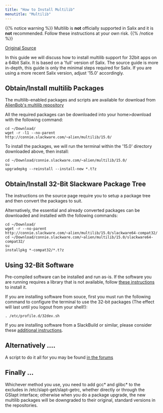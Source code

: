 ```yaml
---
title: "How to Install Multilib"
menutitle: "Multilib"
---
```


{{% notice warning %}}
Multilib is **not** officially supported in Salix and it is **not**
recommended. Follow these instructions at your own risk.
{{% /notice %}}

[Original Source](http://alien.slackbook.org/dokuwiki/doku.php?id=slackware:multilib)

In this guide we will discuss how to install multilib support for 32bit apps on
a 64bit Salix. It is based on a 'full' version of Salix. The source guide is
more in-depth, this guide is only the minimal steps required for Salix. If you
are using a more recent Salix version, adjust '15.0' accordingly.

## Obtain/Install multilib Packages 

The multilib-enabled packages and scripts are available for download from
[AlienBob's multilib repository](http://connie.slackware.com/~alien/multilib/)

All the required packages can be downloaded into your home>download with the
following command:

```
cd ~/Download/
wget -r -l1 --no-parent http://connie.slackware.com/~alien/multilib/15.0/
```

To install the packages, we will run the terminal within the '15.0' directory
downloaded above, then install:

```
cd ~/Download/connie.slackware.com/~alien/multilib/15.0/
su
upgradepkg --reinstall --install-new *.t?z
```

## Obtain/Install 32-Bit Slackware Package Tree 

The instructions on the source page require you to setup a package tree and
then convert the packages to suit.

Alternatively, the essential and already converted packages can be downloaded
and installed with the following commands:

```
cd ~/Download/
wget -r --no-parent http://connie.slackware.com/~alien/multilib/15.0/slackware64-compat32/
cd ~/Download/connie.slackware.com/~alien/multilib/15.0/slackware64-compat32/
su
installpkg *-compat32/*.t?z
```

## Using 32-Bit Software 

Pre-compiled software can be installed and run as-is. If the software you are
running requires a library that is not available, follow 
[these instructions](http://alien.slackbook.org/dokuwiki/doku.php?id=slackware:multilib#running_32-bit_programs)
to install it.

If you are installing software from souce, first you must run the following
command to configure the terminal to use the 32-bit packages (The effect will
last until you logout from your shell!):

```
. /etc/profile.d/32dev.sh
```

If you are installing software from a SlackBuild or similar, please consider
these
[additional instructions](http://alien.slackbook.org/dokuwiki/doku.php?id=slackware:multilib#compiling_32-bit_programs).

## Alternatively .... 

A script to do it all for you may be found
[in the forums](http://forum.salixos.org/viewtopic.php?f=20&t=4910&p=31878&hilit=multilib#p31878)

## Finally ... 

Whichever method you use, you need to add gcc* and glibc* to the excludes in
/etc/slapt-get/slapt-getrc, whether directly or through the GSlapt interface;
otherwise when you do a package upgrade, the new multilib packages will be
downgraded to their original, standard versions in the repositories.


